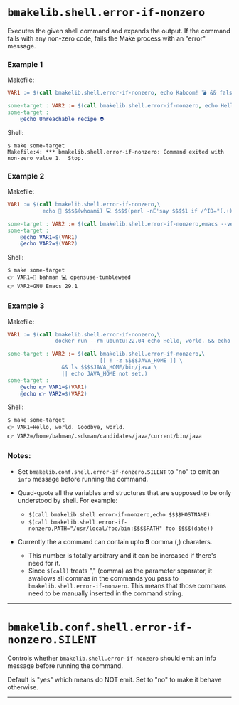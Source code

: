 # `bmakelib.shell.error-if-nonzero`

Executes the given shell command and expands the output.  If the command fails with any non-zero
code, fails the Make process with an "error" message.

###  Example 1

Makefile:

```Makefile
VAR1 := $(call bmakelib.shell.error-if-nonzero, echo Kaboom! 💣 && false)

some-target : VAR2 := $(call bmakelib.shell.error-if-nonzero, echo Hello, world)
some-target :
	@echo Unreachable recipe ⛔
```

Shell:

```text
$ make some-target
Makefile:4: *** bmakelib.shell.error-if-nonzero: Command exited with non-zero value 1.  Stop.
```

###  Example 2

Makefile:

```Makefile
VAR1 := $(call bmakelib.shell.error-if-nonzero,\
	       echo 🧑 $$$$(whoami) 💻 $$$$(perl -nE'say $$$$1 if /^ID="(.+)"$$$$/' < /etc/os-release))

some-target : VAR2 := $(call bmakelib.shell.error-if-nonzero,emacs --version | head -n 1)
some-target :
	@echo VAR1=$(VAR1)
	@echo VAR2=$(VAR2)
```

Shell:

```text
$ make some-target
👉 VAR1=🧑 bahman 💻 opensuse-tumbleweed
👉 VAR2=GNU Emacs 29.1
```

###  Example 3

Makefile:

```Makefile
VAR1 := $(call bmakelib.shell.error-if-nonzero,\
               docker run --rm ubuntu:22.04 echo Hello, world. && echo Goodbye, world.)

some-target : VAR2 := $(call bmakelib.shell.error-if-nonzero,\
                             [[ ! -z $$$$JAVA_HOME ]] \
			     && ls $$$$JAVA_HOME/bin/java \
			     || echo JAVA_HOME not set.)
some-target :
	@echo 👉 VAR1=$(VAR1)
	@echo 👉 VAR2=$(VAR2)
```

Shell:

```text
$ make some-target
👉 VAR1=Hello, world. Goodbye, world.
👉 VAR2=/home/bahman/.sdkman/candidates/java/current/bin/java
```

### Notes:

* Set `bmakelib.conf.shell.error-if-nonzero.SILENT` to "no" to emit an `info` message before
 running the command.

* Quad-quote all the variables and structures that are supposed to be only understood by shell.
  For example:
  - `$(call bmakelib.shell.error-if-nonzero,echo $$$$HOSTNAME)`
  - `$(call bmakelib.shell.error-if-nonzero,PATH="/usr/local/foo/bin:$$$$PATH" foo $$$$(date))`

* Currently the a command can contain upto **9** comma (,) charaters.
  - This number is totally arbitrary and it can be increased if there's need for it.
  - Since `$(call)` treats "," (comma) as the parameter separator, it swallows all commas in the
    commands you pass to `bmakelib.shell.error-if-nonzero`.  This means that those commans need
    to be manually inserted in the command string.

---

# `bmakelib.conf.shell.error-if-nonzero.SILENT`

Controls whether `bmakelib.shell.error-if-nonzero` should emit an info message before running
the command.

Default is "yes" which means do NOT emit.  Set to "no" to make it behave otherwise.

---


